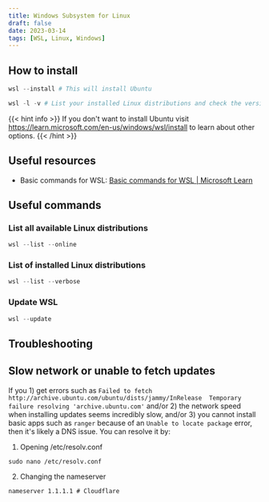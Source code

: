 ```yaml
---
title: Windows Subsystem for Linux
draft: false
date: 2023-03-14
tags: [WSL, Linux, Windows]
---
```


## How to install
```powershell
wsl --install # This will install Ubuntu

wsl -l -v # List your installed Linux distributions and check the version of WSL each is set to
```

{{< hint info >}}
If you don't want to install Ubuntu visit https://learn.microsoft.com/en-us/windows/wsl/install to learn about other options.
{{< /hint >}}


## Useful resources
- Basic commands for WSL: [Basic commands for WSL | Microsoft Learn](https://learn.microsoft.com/en-us/windows/wsl/basic-commands#list-installed-linux-distributions)

## Useful commands
### List all available Linux distributions
```powershell
wsl --list --online
```

### List of installed Linux distributions

```powershell
wsl --list --verbose
```

### Update WSL
```powershell
wsl --update
```

## Troubleshooting

## Slow network or unable to fetch updates

If you 1) get errors such as `Failed to fetch http://archive.ubuntu.com/ubuntu/dists/jammy/InRelease  Temporary failure resolving 'archive.ubuntu.com'` and/or 2) the network speed when installing updates seems incredibly slow, and/or 3) you cannot install basic apps such as `ranger` because of an `Unable to locate package` error, then it's likely a DNS issue. You can resolve it by:

1. Opening /etc/resolv.conf
```shell
sudo nano /etc/resolv.conf   
```

2. Changing the nameserver
```shell
nameserver 1.1.1.1 # Cloudflare
```

